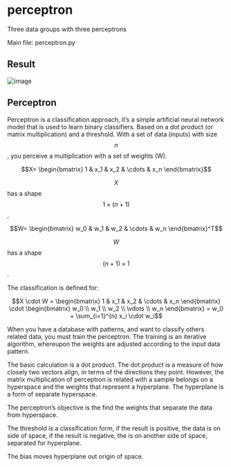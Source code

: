 # perceptron
 Three data groups with three perceptrons
 
 Main file: perceptron.py

## Result

![image](https://github.com/user-attachments/assets/dbc4a108-e973-483f-8b4e-e524115ff32d)

## Perceptron
Perceptron is a classification approach, it’s a simple artificial neural network model that is used to learn binary classifiers. Based on a dot product (or matrix multiplication) and a threshold. With a set of data (inputs) with size $$n$$, you perceive a multiplication with a set of weights (W).

$$X=
\begin{bmatrix}
1 &
x_1 &
x_2 &
\cdots &
x_n
\end{bmatrix}$$

$$X$$ has a shape $$1 \times (n+1)$$,

$$W=
\begin{bmatrix}
w_0 &
w_1 &
w_2 &
\cdots &
w_n
\end{bmatrix}^T$$

$$W$$ has a shape $$(n+1) \times 1$$.

The classification is defined for:

$$X \cdot W = \begin{bmatrix}
1 &
x_1 &
x_2 &
\cdots &
x_n
\end{bmatrix}
\cdot
\begin{bmatrix}
w_0 \\
w_1 \\
w_2 \\
\vdots \\
w_n
\end{bmatrix}
= w_0 +
\sum_{i=1}^{n} x_i \cdot w_i$$

When you have a database with patterns, and want to classify others related data, you must train the perceptron. The training is an iterative algorithm, whereupon the weights are adjusted according to the input data pattern.

The basic calculation is a dot product. The dot product is a measure of how closely two vectors align, in terms of the directions they point. However, the matrix multiplication of perceptron is related with a sample belongs on a hyperspace and the weights that represent a hyperplane. The hyperplane is a form of separate hyperspace.

The perceptron’s objective is the find the weights that separate the data from hyperspace.

The threshold is a classification form, if the result is positive, the data is on side of space, if the result is negative, the is on another side of space, separated for hyperplane.

The bias moves hyperplane out origin of space.
